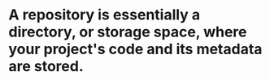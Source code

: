 # A repository is essentially a directory, or storage space, where your project's code and its metadata are stored.
